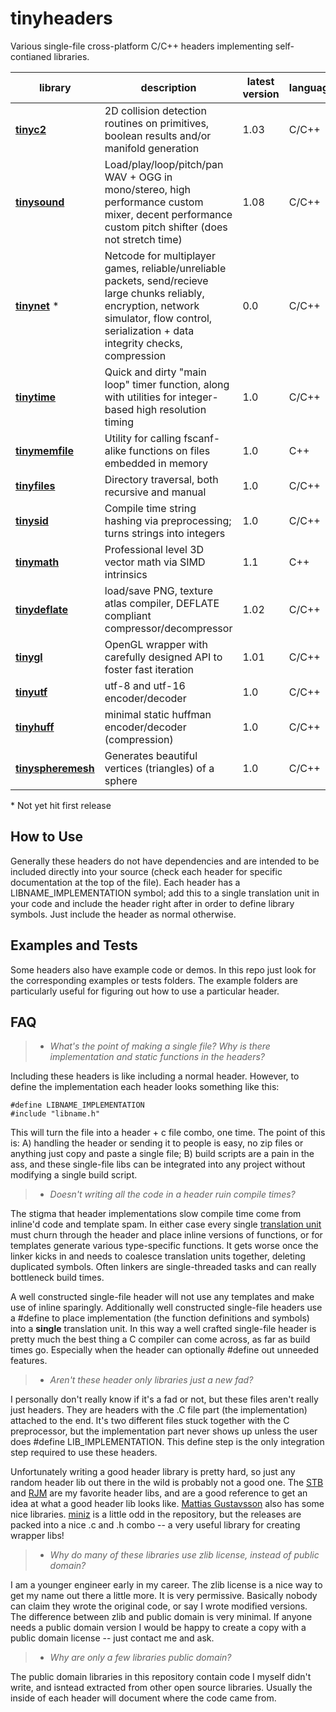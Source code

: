 # tinyheaders

Various single-file cross-platform C/C++ headers implementing self-contianed libraries.

| library | description | latest version| language(s) | license
|---------|-------------|---------------|-------------|--------
**[tinyc2](tinyc2.h)** | 2D collision detection routines on primitives, boolean results and/or manifold generation | 1.03 |C/C++ | zlib
**[tinysound](tinysound.h)** | Load/play/loop/pitch/pan WAV + OGG in mono/stereo, high performance custom mixer, decent performance custom pitch shifter (does not stretch time) | 1.08 | C/C++ | zlib
**[tinynet](tinynet.h)** &ast; | Netcode for multiplayer games, reliable/unreliable packets, send/recieve large chunks reliably, encryption, network simulator, flow control, serialization + data integrity checks, compression | 0.0 | C/C++ | zlib
**[tinytime](tinytime.h)** | Quick and dirty "main loop" timer function, along with utilities for integer-based high resolution timing | 1.0 | C/C++ | zlib
**[tinymemfile](tinymemfile.h)** | Utility for calling fscanf-alike functions on files embedded in memory | 1.0 | C++ | zlib
**[tinyfiles](tinyfiles.h)** | Directory traversal, both recursive and manual | 1.0 | C/C++ | zlib
**[tinysid](tinysid.h)** | Compile time string hashing via preprocessing; turns strings into integers | 1.0 | C/C++ | zlib
**[tinymath](tinymath.h)** | Professional level 3D vector math via SIMD intrinsics | 1.1 | C++ | zlib
**[tinydeflate](tinydeflate.h)** | load/save PNG, texture atlas compiler, DEFLATE compliant compressor/decompressor | 1.02 | C/C++ | public domain
**[tinygl](tinygl.h)** | OpenGL wrapper with carefully designed API to foster fast iteration | 1.01 | C/C++ | zlib
**[tinyutf](tinyutf.h)** | utf-8 and utf-16 encoder/decoder | 1.0 | C/C++ | public domain
**[tinyhuff](tinyhuff.h)** | minimal static huffman encoder/decoder (compression) | 1.0 | C/C++ | zlib
**[tinyspheremesh](tinyspheremesh.h)** | Generates beautiful vertices (triangles) of a sphere | 1.0 | C/C++ | zlib

&ast; Not yet hit first release

How to Use
----------

Generally these headers do not have dependencies and are intended to be included directly into your source (check each header for specific documentation at the top of the file). Each header has a LIBNAME_IMPLEMENTATION symbol; add this to a single translation unit in your code and include the header right after in order to define library symbols. Just include the header as normal otherwise.

Examples and Tests
-----------------

Some headers also have example code or demos. In this repo just look for the corresponding examples or tests folders. The example folders are particularly useful for figuring out how to use a particular header.

FAQ
---

> - *What's the point of making a single file? Why is there implementation and static functions in the headers?*

Including these headers is like including a normal header. However, to define the implementation each header looks something like this:

    #define LIBNAME_IMPLEMENTATION
    #include "libname.h"

This will turn the file into a header + c file combo, one time. The point of this is: A) handling the header or sending it to people is easy, no zip files or anything just copy and paste a single file; B) build scripts are a pain in the ass, and these single-file libs can be integrated into any project without modifying a single build script.

> - *Doesn't writing all the code in a header ruin compile times?*

The stigma that header implementations slow compile time come from inline'd code and template spam. In either case every single [translation unit](https://en.wikipedia.org/wiki/Translation_unit_(programming)) must churn through the header and place inline versions of functions, or for templates generate various type-specific functions. It gets worse once the linker kicks in and needs to coalesce translation units together, deleting duplicated symbols. Often linkers are single-threaded tasks and can really bottleneck build times.

A well constructed single-file header will not use any templates and make use of inline sparingly. Additionally well constructed single-file headers use a #define to place implementation (the function definitions and symbols) into a **single** translation unit. In this way a well crafted single-file header is pretty much the best thing a C compiler can come across, as far as build times go. Especially when the header can optionally #define out unneeded features.

> - *Aren't these header only libraries just a new fad?*

I personally don't really know if it's a fad or not, but these files aren't really just headers. They are headers with the .C file part (the implementation) attached to the end. It's two different files stuck together with the C preprocessor, but the implementation part never shows up unless the user does #define LIB_IMPLEMENTATION. This define step is the only integration step required to use these headers.

Unfortunately writing a good header library is pretty hard, so just any random header lib out there in the wild is probably not a good one. The [STB](https://www.google.com/url?sa=t&rct=j&q=&esrc=s&source=web&cd=1&cad=rja&uact=8&ved=0ahUKEwihsabx0qHSAhVX0WMKHVnyAZ0QFggaMAA&url=https%3A%2F%2Fgithub.com%2Fnothings%2Fstb&usg=AFQjCNHkcM-rQ-cn3VbNhQZ3lnwpnSrCWQ&sig2=bg0yIt7IhNkQy6_nMcuYZw&bvm=bv.147448319,d.cGc) and [RJM](https://github.com/rmitton/rjm) are my favorite header libs, and are a good reference to get an idea at what a good header lib looks like. [Mattias Gustavsson](https://github.com/mattiasgustavsson/libs) also has some nice libraries. [miniz](https://github.com/richgel999/miniz) is a little odd in the repository, but the releases are packed into a nice .c and .h combo -- a very useful library for creating wrapper libs!

> - *Why do many of these libraries use zlib license, instead of public domain?*

I am a younger engineer early in my career. The zlib license is a nice way to get my name out there a little more. It is very permissive. Basically nobody can claim they wrote the original code, or say I wrote modified versions. The difference between zlib and public domain is very minimal. If anyone needs a public domain version I would be happy to create a copy with a public domain license -- just contact me and ask.

> - *Why are only a few libraries public domain?*

The public domain libraries in this repository contain code I myself didn't write, and isntead extracted from other open source libraries. Usually the inside of each header will document where the code came from.
